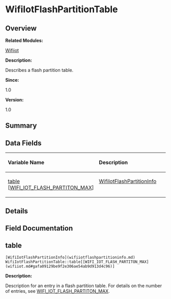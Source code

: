 # WifiIotFlashPartitionTable<a name="EN-US_TOPIC_0000001055675028"></a>

## **Overview**<a name="section433751947191904"></a>

**Related Modules:**

[Wifiiot](wifiiot.md)

**Description:**

Describes a flash partition table. 

**Since:**

1.0

**Version:**

1.0

## **Summary**<a name="section88815682191904"></a>

## Data Fields<a name="pub-attribs"></a>

<a name="table1405278402191904"></a>
<table><thead align="left"><tr id="row2106647203191904"><th class="cellrowborder" valign="top" width="50%" id="mcps1.1.3.1.1"><p id="p65686629191904"><a name="p65686629191904"></a><a name="p65686629191904"></a>Variable Name</p>
</th>
<th class="cellrowborder" valign="top" width="50%" id="mcps1.1.3.1.2"><p id="p1438626842191904"><a name="p1438626842191904"></a><a name="p1438626842191904"></a>Description</p>
</th>
</tr>
</thead>
<tbody><tr id="row99376048191904"><td class="cellrowborder" valign="top" width="50%" headers="mcps1.1.3.1.1 "><p id="p320830535191904"><a name="p320830535191904"></a><a name="p320830535191904"></a><a href="wifiiotflashpartitiontable.md#a5929e798df79c9a7da17229f392be542">table</a> [<a href="wifiiot.md#gafa09129be9f2e306ae54ab9d913d4c96">WIFI_IOT_FLASH_PARTITON_MAX</a>]</p>
</td>
<td class="cellrowborder" valign="top" width="50%" headers="mcps1.1.3.1.2 "><p id="p448523188191904"><a name="p448523188191904"></a><a name="p448523188191904"></a><a href="wifiiotflashpartitioninfo.md">WifiIotFlashPartitionInfo</a> </p>
</td>
</tr>
</tbody>
</table>

## **Details**<a name="section1094832137191904"></a>

## **Field Documentation**<a name="section479950703191904"></a>

## table<a name="a5929e798df79c9a7da17229f392be542"></a>

```
[WifiIotFlashPartitionInfo](wifiiotflashpartitioninfo.md) WifiIotFlashPartitionTable::table[[WIFI_IOT_FLASH_PARTITON_MAX](wifiiot.md#gafa09129be9f2e306ae54ab9d913d4c96)]
```

 **Description:**

Description for an entry in a flash partition table. For details on the number of entries, see  [WIFI\_IOT\_FLASH\_PARTITON\_MAX](wifiiot.md#gafa09129be9f2e306ae54ab9d913d4c96). 

